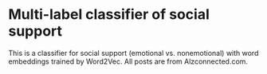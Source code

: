 # Multi-label classifier of social support

This is a classifier for social support (emotional vs. nonemotional) with word embeddings trained by Word2Vec. All posts are from Alzconnected.com.

